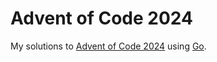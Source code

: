 # Advent of Code 2024

My solutions to [Advent of Code 2024](https://adventofcode.com/2024) using [Go](https://go.dev/).
